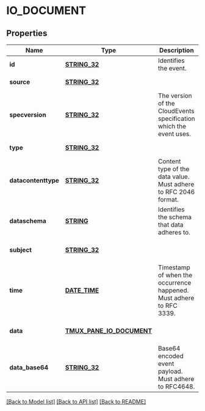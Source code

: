 # IO_DOCUMENT

## Properties
Name | Type | Description | Notes
------------ | ------------- | ------------- | -------------
**id** | [**STRING_32**](STRING_32.md) | Identifies the event. | [default to null]
**source** | [**STRING_32**](STRING_32.md) |  | [default to null]
**specversion** | [**STRING_32**](STRING_32.md) | The version of the CloudEvents specification which the event uses. | [default to null]
**type** | [**STRING_32**](STRING_32.md) |  | [default to IoDocument]
**datacontenttype** | [**STRING_32**](STRING_32.md) | Content type of the data value. Must adhere to RFC 2046 format. | [optional] [default to null]
**dataschema** | [**STRING**](STRING.md) | Identifies the schema that data adheres to. | [optional] [default to null]
**subject** | [**STRING_32**](STRING_32.md) |  | [optional] [default to IoDocument]
**time** | [**DATE_TIME**](DATE_TIME.md) | Timestamp of when the occurrence happened. Must adhere to RFC 3339. | [optional] [default to null]
**data** | [**TMUX_PANE_IO_DOCUMENT**](TmuxPaneIoDocument.md) |  | [optional] [default to null]
**data_base64** | [**STRING_32**](STRING_32.md) | Base64 encoded event payload. Must adhere to RFC4648. | [optional] [default to null]

[[Back to Model list]](../README.md#documentation-for-models) [[Back to API list]](../README.md#documentation-for-api-endpoints) [[Back to README]](../README.md)



